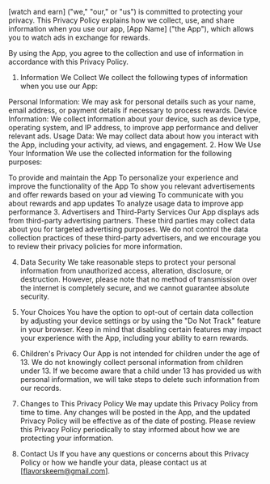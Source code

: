 [watch and earn] ("we," "our," or "us") is committed to protecting your privacy. This Privacy Policy explains how we collect, use, and share information when you use our app, [App Name] ("the App"), which allows you to watch ads in exchange for rewards.

By using the App, you agree to the collection and use of information in accordance with this Privacy Policy.

1. Information We Collect
We collect the following types of information when you use our App:

Personal Information: We may ask for personal details such as your name, email address, or payment details if necessary to process rewards.
Device Information: We collect information about your device, such as device type, operating system, and IP address, to improve app performance and deliver relevant ads.
Usage Data: We may collect data about how you interact with the App, including your activity, ad views, and engagement.
2. How We Use Your Information
We use the collected information for the following purposes:

To provide and maintain the App
To personalize your experience and improve the functionality of the App
To show you relevant advertisements and offer rewards based on your ad viewing
To communicate with you about rewards and app updates
To analyze usage data to improve app performance
3. Advertisers and Third-Party Services
Our App displays ads from third-party advertising partners. These third parties may collect data about you for targeted advertising purposes. We do not control the data collection practices of these third-party advertisers, and we encourage you to review their privacy policies for more information.

4. Data Security
We take reasonable steps to protect your personal information from unauthorized access, alteration, disclosure, or destruction. However, please note that no method of transmission over the internet is completely secure, and we cannot guarantee absolute security.

5. Your Choices
You have the option to opt-out of certain data collection by adjusting your device settings or by using the "Do Not Track" feature in your browser. Keep in mind that disabling certain features may impact your experience with the App, including your ability to earn rewards.

6. Children's Privacy
Our App is not intended for children under the age of 13. We do not knowingly collect personal information from children under 13. If we become aware that a child under 13 has provided us with personal information, we will take steps to delete such information from our records.

7. Changes to This Privacy Policy
We may update this Privacy Policy from time to time. Any changes will be posted in the App, and the updated Privacy Policy will be effective as of the date of posting. Please review this Privacy Policy periodically to stay informed about how we are protecting your information.

8. Contact Us
If you have any questions or concerns about this Privacy Policy or how we handle your data, please contact us at [flavorskeem@gmail.com].
